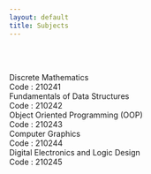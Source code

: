 ```yaml
---
layout: default
title: Subjects
---
```




<!-- ✅ Breadcrumb -->
<div id="breadcrumb-container">
  <nav id="breadcrumb"></nav>
</div>

<br><br>

<!-- ✅ Subject Cards -->
<div class="card-container">

<a href="210241.html" style="text-decoration: none;">
    <div class="subject-card">
      <div class="subject-title">Discrete Mathematics</div>
      <div class="subject-code">Code : 210241</div>
    </div>
</a>

<a href="210242.html" style="text-decoration: none;">
    <div class="subject-card">
      <div class="subject-title">Fundamentals of Data Structures</div>
      <div class="subject-code">Code : 210242</div>
    </div>
</a>

<a href="210243.html" style="text-decoration: none;">
    <div class="subject-card">
      <div class="subject-title">Object Oriented Programming (OOP)</div>
      <div class="subject-code">Code : 210243</div>
    </div>
</a>

<a href="210244.html" style="text-decoration: none;">
    <div class="subject-card">
      <div class="subject-title">Computer Graphics</div>
      <div class="subject-code">Code : 210244</div>
    </div>
</a>

<a href="210245.html" style="text-decoration: none;">
    <div class="subject-card">
      <div class="subject-title">Digital Electronics and Logic Design</div>
      <div class="subject-code">Code : 210245</div>
    </div>
</a>



  <!-- More cards as needed -->

</div>


